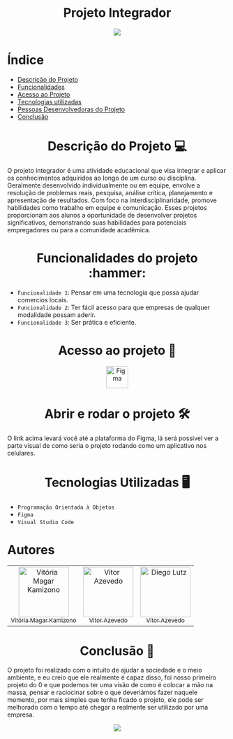 # <h1 align="center"> Projeto Integrador</h1> 
<p align="center">
</p>

<p align="center">
  <img loading="lazy" src="http://img.shields.io/static/v1?label=STATUS&message=DESENVOLVENDO&color=RED&style=for-the-badge"/>
</p>

# Índice 

* [Descrição do Projeto](#descrição-do-projeto)
* [Funcionalidades](#funcionalidades)
* [Acesso ao Projeto](#acesso-ao-projeto)
* [Tecnologias utilizadas](#tecnologias-utilizadas)
* [Pessoas Desenvolvedoras do Projeto](#pessoas-desenvolvedoras)
* [Conclusão](#conclusão)

<h1 align="center"> Descrição do Projeto 💻 </h1> 

O projeto integrador é uma atividade educacional que visa integrar e aplicar os conhecimentos adquiridos ao longo de um curso ou disciplina. Geralmente desenvolvido individualmente ou em equipe, envolve a resolução de problemas reais, pesquisa, análise crítica, planejamento e apresentação de resultados. Com foco na interdisciplinaridade, promove habilidades como trabalho em equipe e comunicação. Esses projetos proporcionam aos alunos a oportunidade de desenvolver projetos significativos, demonstrando suas habilidades para potenciais empregadores ou para a comunidade acadêmica.


<h1 align="center">
  Funcionalidades do projeto :hammer: 
</h1>

- `Funcionalidade 1`: Pensar em uma tecnologia que possa ajudar comercios locais.
- `Funcionalidade 2`: Ter fácil acesso para que empresas de qualquer modalidade possam aderir.
- `Funcionalidade 3`: Ser prática e eficiente.

<h1 align="center">
 Acesso ao projeto 📁
</h1>

<div align="center">
  <a href="https://www.figma.com/file/h42752sAezu9U5DWuWudta/Untitled?type=design&node-id=0%3A1&mode=design&t=6NDp4RLg5tayW5L4-1">
    <img src="https://cdn.icon-icons.com/icons2/2429/PNG/512/figma_logo_icon_147289.png" alt="Figma" width="50">
  </a>
</div>

<h1 align="center">
Abrir e rodar o projeto 🛠️ 
</h1>

O link acima levará você até a plataforma do Figma, lá será possivel ver a parte visual de como seria o projeto rodando como um aplicativo nos celulares.

<h1 align="center">
Tecnologias Utilizadas 🖥️
</h1>

- `Programação Orientada à Objetos`
-  `Figma`
-  `Visual Studio Code`

# Autores

<table>
  <tr>
    <td align="center">
      <a href="https://github.com/vivikamizono">
        <img loading="lazy" src="https://avatars.githubusercontent.com/u/101277316?v=4" width=115 alt="Vitória Magar Kamizono">
        <br>
        <sub>Vitória Magar Kamizono</sub>
      </a>
    </td>
    <td align="center">
      <a href="https://github.com/Vit-azevas">
        <img loading="lazy" src="https://avatars.githubusercontent.com/u/130508410?v=4" width=115 alt="Vitor Azevedo">
        <br>
        <sub>Vitor Azevedo</sub>
      </a>
    </td>
   <td align="center">
      <a href="https://github.com/Lutzzzzs">
        <img loading="lazy" src="https://avatars.githubusercontent.com/u/161089530?v=4" width=115 alt="Diego Lutz">
        <br>
        <sub>Vitor Azevedo</sub>
      </a>
    </td>

    
  </tr>
</table>

<h1 align="center"> Conclusão 📕 </h1> 
O projeto foi realizado com o intuito de ajudar a sociedade e o meio ambiente, e eu creio que ele realmente é capaz disso, foi nosso primeiro projeto do 0 e que podemos ter uma visão de como é colocar a mão na massa, pensar e raciocinar sobre o que deveriámos fazer naquele momento, por mais simples que tenha ficado o projeto, ele pode ser melhorado com o tempo até chegar a realmente ser utilizado por uma empresa.

<p align="center">
  <img loading="lazy" src="https://github.com/vivikamizono/POOproject/blob/main/nome.PNG?raw=true"/>
</p>
